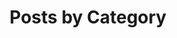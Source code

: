 ---
title: "Posts by Category"
layout: categories
permalink: /categories/
author_profile: true
sidebar:
  nav: "posts_nav"
---